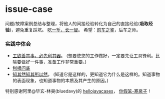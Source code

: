 

issue-case
==========

问题/故障案例总结与整理，将他人的间接经验转化为自己的直接经验(**吸取经验**)，避免重复踩坑。
[吃一堑，长一智](https://baike.baidu.com/item/吃一堑，长一智)。
希望：[前车之鉴](https://baike.baidu.com/item/前车之鉴)，后车之师。


### 实践中体会
* [工欲善其事，必先利其器](https://baike.baidu.com/item/工欲善其事，必先利其器)。
  (想要使您的工作做好，一定要先让工具锋利。比喻要做好一件事，准备工作非常重要。)
* [刨根问底](https://baike.baidu.com/item/刨根问底/33590)
* [知其然知其所以然](https://baike.baidu.com/item/知其然知其所以然)。
  (知道它是这样的，更知道它为什么是这样的。知道事物的表面现象，也知道事物的本质及其产生的原因。)


特别感谢阿里@毕玄-林昊(bluedavy)的 [hellojavacases](http://hellojava.info/)，
[你假笨-寒泉子](https://mp.weixin.qq.com/mp/homepage?__biz=MzIzNjI1ODc2OA==&hid=3)！

